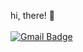 hi, there! 👋 <br/><br/>
[![Gmail Badge](https://img.shields.io/badge/Gmail-d14836?style=flat-square&logo=Gmail&logoColor=white&link=mailto:1mnzeee@gmail.com)](mailto:1mnzeee@gmail.com)

<!--
**mnzeee/mnzeee** is a ✨ _special_ ✨ repository because its `README.md` (this file) appears on your GitHub profile.

Here are some ideas to get you started:

- 🔭 I’m currently working on ...
- 🌱 I’m currently learning ...
- 👯 I’m looking to collaborate on ...
- 🤔 I’m looking for help with ...
- 💬 Ask me about ...
- 📫 How to reach me: ...
- 😄 Pronouns: ...
- ⚡ Fun fact: ...
-->
